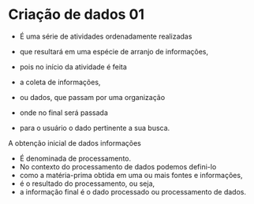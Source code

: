 # Criação de dados 01

- É uma série de atividades ordenadamente realizadas

- que resultará em uma espécie de arranjo de informações,

- pois no início da atividade é feita
- a coleta de informações,
- ou dados, que passam por uma organização
- onde no final será passada
- para o usuário o dado pertinente a sua busca.

 A obtenção inicial de dados informações

- É denominada de processamento.
- No contexto do processamento de dados podemos defini-lo
- como a matéria-prima obtida em uma ou mais fontes e informações,
- é o resultado do processamento, ou seja,
- a informação final é o dado processado ou processamento de dados.
